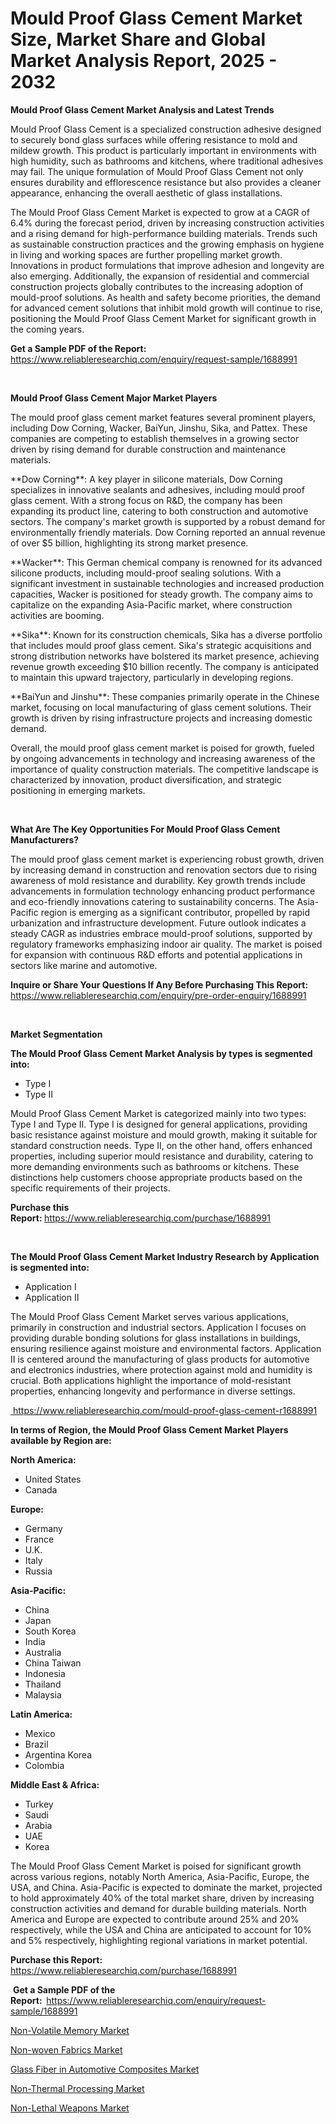 <p><h1>Mould Proof Glass Cement Market Size, Market Share and Global Market Analysis Report, 2025 - 2032</h1></p><p><strong>Mould Proof Glass Cement Market Analysis and Latest Trends</strong></p>
<p><p>Mould Proof Glass Cement is a specialized construction adhesive designed to securely bond glass surfaces while offering resistance to mold and mildew growth. This product is particularly important in environments with high humidity, such as bathrooms and kitchens, where traditional adhesives may fail. The unique formulation of Mould Proof Glass Cement not only ensures durability and efflorescence resistance but also provides a cleaner appearance, enhancing the overall aesthetic of glass installations.</p><p>The Mould Proof Glass Cement Market is expected to grow at a CAGR of 6.4% during the forecast period, driven by increasing construction activities and a rising demand for high-performance building materials. Trends such as sustainable construction practices and the growing emphasis on hygiene in living and working spaces are further propelling market growth. Innovations in product formulations that improve adhesion and longevity are also emerging. Additionally, the expansion of residential and commercial construction projects globally contributes to the increasing adoption of mould-proof solutions. As health and safety become priorities, the demand for advanced cement solutions that inhibit mold growth will continue to rise, positioning the Mould Proof Glass Cement Market for significant growth in the coming years.</p></p>
<p><strong>Get a Sample PDF of the Report:&nbsp;</strong> <a href="https://www.reliableresearchiq.com/enquiry/request-sample/1688991?utm_campaign=1996&utm_medium=2&utm_source=Github&utm_content=ia&utm_term=06012025&utm_id=mould-proof-glass-cement">https://www.reliableresearchiq.com/enquiry/request-sample/1688991</a></p>
<p>&nbsp;</p>
<p><strong>Mould Proof Glass Cement Major Market Players</strong></p>
<p><p>The mould proof glass cement market features several prominent players, including Dow Corning, Wacker, BaiYun, Jinshu, Sika, and Pattex. These companies are competing to establish themselves in a growing sector driven by rising demand for durable construction and maintenance materials.</p><p>**Dow Corning**: A key player in silicone materials, Dow Corning specializes in innovative sealants and adhesives, including mould proof glass cement. With a strong focus on R&D, the company has been expanding its product line, catering to both construction and automotive sectors. The company's market growth is supported by a robust demand for environmentally friendly materials. Dow Corning reported an annual revenue of over $5 billion, highlighting its strong market presence.</p><p>**Wacker**: This German chemical company is renowned for its advanced silicone products, including mould-proof sealing solutions. With a significant investment in sustainable technologies and increased production capacities, Wacker is positioned for steady growth. The company aims to capitalize on the expanding Asia-Pacific market, where construction activities are booming.</p><p>**Sika**: Known for its construction chemicals, Sika has a diverse portfolio that includes mould proof glass cement. Sika's strategic acquisitions and strong distribution networks have bolstered its market presence, achieving revenue growth exceeding $10 billion recently. The company is anticipated to maintain this upward trajectory, particularly in developing regions.</p><p>**BaiYun and Jinshu**: These companies primarily operate in the Chinese market, focusing on local manufacturing of glass cement solutions. Their growth is driven by rising infrastructure projects and increasing domestic demand.</p><p>Overall, the mould proof glass cement market is poised for growth, fueled by ongoing advancements in technology and increasing awareness of the importance of quality construction materials. The competitive landscape is characterized by innovation, product diversification, and strategic positioning in emerging markets.</p></p>
<p>&nbsp;</p>
<p><strong>What Are The Key Opportunities For Mould Proof Glass Cement Manufacturers?</strong></p>
<p><p>The mould proof glass cement market is experiencing robust growth, driven by increasing demand in construction and renovation sectors due to rising awareness of mold resistance and durability. Key growth trends include advancements in formulation technology enhancing product performance and eco-friendly innovations catering to sustainability concerns. The Asia-Pacific region is emerging as a significant contributor, propelled by rapid urbanization and infrastructure development. Future outlook indicates a steady CAGR as industries embrace mould-proof solutions, supported by regulatory frameworks emphasizing indoor air quality. The market is poised for expansion with continuous R&D efforts and potential applications in sectors like marine and automotive.</p></p>
<p><strong>Inquire or Share Your Questions If Any Before Purchasing This Report:</strong> <a href="https://www.reliableresearchiq.com/enquiry/pre-order-enquiry/1688991?utm_campaign=1996&utm_medium=2&utm_source=Github&utm_content=ia&utm_term=06012025&utm_id=mould-proof-glass-cement">https://www.reliableresearchiq.com/enquiry/pre-order-enquiry/1688991</a></p>
<p>&nbsp;</p>
<p><strong>Market Segmentation</strong></p>
<p><strong>The Mould Proof Glass Cement Market Analysis by types is segmented into:</strong></p>
<p><ul><li>Type I</li><li>Type II</li></ul></p>
<p><p>Mould Proof Glass Cement Market is categorized mainly into two types: Type I and Type II. Type I is designed for general applications, providing basic resistance against moisture and mould growth, making it suitable for standard construction needs. Type II, on the other hand, offers enhanced properties, including superior mould resistance and durability, catering to more demanding environments such as bathrooms or kitchens. These distinctions help customers choose appropriate products based on the specific requirements of their projects.</p></p>
<p><strong>Purchase this Report:&nbsp;</strong><a href="https://www.reliableresearchiq.com/purchase/1688991?utm_campaign=1996&utm_medium=2&utm_source=Github&utm_content=ia&utm_term=06012025&utm_id=mould-proof-glass-cement">https://www.reliableresearchiq.com/purchase/1688991</a></p>
<p>&nbsp;</p>
<p><strong>The Mould Proof Glass Cement Market Industry Research by Application is segmented into:</strong></p>
<p><ul><li>Application I</li><li>Application II</li></ul></p>
<p><p>The Mould Proof Glass Cement Market serves various applications, primarily in construction and industrial sectors. Application I focuses on providing durable bonding solutions for glass installations in buildings, ensuring resilience against moisture and environmental factors. Application II is centered around the manufacturing of glass products for automotive and electronics industries, where protection against mold and humidity is crucial. Both applications highlight the importance of mold-resistant properties, enhancing longevity and performance in diverse settings.</p></p>
<p><a href="https://www.reliableresearchiq.com/mould-proof-glass-cement-r1688991?utm_campaign=1996&utm_medium=2&utm_source=Github&utm_content=ia&utm_term=06012025&utm_id=mould-proof-glass-cement">&nbsp;https://www.reliableresearchiq.com/mould-proof-glass-cement-r1688991</a></p>
<p><strong>In terms of Region, the Mould Proof Glass Cement Market Players available by Region are:</strong></p>
<p>
    <p> <strong> North America: </strong>
        <ul>
            <li>United States</li>
            <li>Canada</li>
        </ul>
        </p> 
    <p> <strong> Europe: </strong>
        <ul>
            <li>Germany</li>
            <li>France</li>
            <li>U.K.</li>
            <li>Italy</li>
            <li>Russia</li>
        </ul>
        </p> 
    <p> <strong> Asia-Pacific: </strong>
        <ul>
            <li>China</li>
            <li>Japan</li>
            <li>South Korea</li>
            <li>India</li>
            <li>Australia</li>
            <li>China Taiwan</li>
            <li>Indonesia</li>
            <li>Thailand</li>
            <li>Malaysia</li>
        </ul>
        </p> 
    <p> <strong> Latin America: </strong>
        <ul>
            <li>Mexico</li>
            <li>Brazil</li>
            <li>Argentina Korea</li>
            <li>Colombia</li>
        </ul>
        </p> 
    <p> <strong> Middle East & Africa: </strong>
        <ul>
            <li>Turkey</li>
            <li>Saudi</li>
            <li>Arabia</li>
            <li>UAE</li>
            <li>Korea</li>
        </ul>
    </p>
    </p>
<p><p>The Mould Proof Glass Cement Market is poised for significant growth across various regions, notably North America, Asia-Pacific, Europe, the USA, and China. Asia-Pacific is expected to dominate the market, projected to hold approximately 40% of the total market share, driven by increasing construction activities and demand for durable building materials. North America and Europe are expected to contribute around 25% and 20% respectively, while the USA and China are anticipated to account for 10% and 5% respectively, highlighting regional variations in market potential.</p></p>
<p><strong>Purchase this Report: </strong><a href="https://www.reliableresearchiq.com/purchase/1688991?utm_campaign=1996&utm_medium=2&utm_source=Github&utm_content=ia&utm_term=06012025&utm_id=mould-proof-glass-cement">https://www.reliableresearchiq.com/purchase/1688991</a></p>
<p>&nbsp;<strong>Get a Sample PDF of the Report:&nbsp;&nbsp;</strong><a href="https://www.reliableresearchiq.com/enquiry/request-sample/1688991?utm_campaign=1996&utm_medium=2&utm_source=Github&utm_content=ia&utm_term=06012025&utm_id=mould-proof-glass-cement">https://www.reliableresearchiq.com/enquiry/request-sample/1688991</a></p>
<p><strong></strong></p>
<p><p><a href="https://www.linkedin.com/pulse/global-non-volatile-memory-market-overview-2025-2032-key-r5cuc?utm_campaign=1996&utm_medium=2&utm_source=Github&utm_content=ia&utm_term=06012025&utm_id=mould-proof-glass-cement">Non-Volatile Memory Market</a></p><p><a href="https://www.linkedin.com/pulse/non-woven-fabrics-market-study-growth-opportunities-value-phptc?utm_campaign=1996&utm_medium=2&utm_source=Github&utm_content=ia&utm_term=06012025&utm_id=mould-proof-glass-cement">Non-woven Fabrics Market</a></p><p><a href="https://www.linkedin.com/pulse/glass-fiber-automotive-composites-market-demand-revenue-insights-exp5f?utm_campaign=1996&utm_medium=2&utm_source=Github&utm_content=ia&utm_term=06012025&utm_id=mould-proof-glass-cement">Glass Fiber in Automotive Composites Market</a></p><p><a href="https://www.linkedin.com/pulse/42-cagr-non-thermal-processing-market-2025-2032-growth-analysis-pgthf?utm_campaign=1996&utm_medium=2&utm_source=Github&utm_content=ia&utm_term=06012025&utm_id=mould-proof-glass-cement">Non-Thermal Processing Market</a></p><p><a href="https://www.linkedin.com/pulse/non-lethal-weapons-market-revenue-projections-projected-94-cagr-yae3f?utm_campaign=1996&utm_medium=2&utm_source=Github&utm_content=ia&utm_term=06012025&utm_id=mould-proof-glass-cement">Non-Lethal Weapons Market</a></p></p>